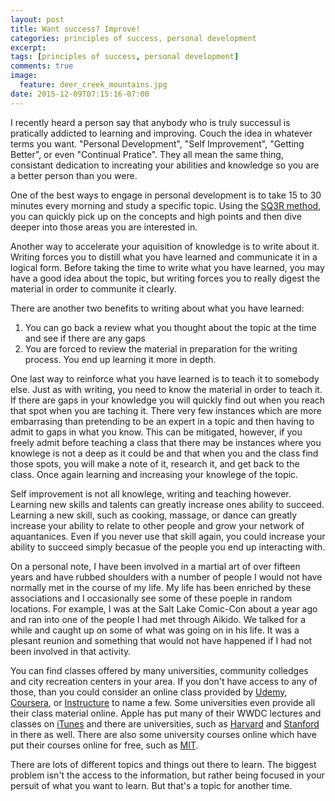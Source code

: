 ```yaml
---
layout: post
title: Want success? Improve!
categories: principles of success, personal development
excerpt:
tags: [principles of success, personal development]
comments: true
image:
  feature: deer_creek_mountains.jpg
date: 2015-12-09T07:15:16-07:00
---
```

I recently heard a person say that anybody who is truly successul is pratically addicted to learning and improving. Couch the idea in whatever terms you want. "Personal Development", "Self Improvement", "Getting Better", or even "Continual Pratice". They all mean the same thing, consistant dedication to increating your abilities and knowledge so you are a better person than you were.

One of the best ways to engage in personal development is to take 15 to 30 minutes every morning and study a specific topic. Using the [SQ3R method][sq3r], you can quickly pick up on the concepts and high points and then dive deeper into those areas you are interested in.

Another way to accelerate your aquisition of knowledge is to write about it. Writing forces you to distill what you have learned and communicate it in a logical form. Before taking the time to write what you have learned, you may have a good idea about the topic, but writing forces you to really digest the material in order to communite it clearly.

There are another two benefits to writing about what you have learned:

1. You can go back a review what you thought about the topic at the time and see if there are any gaps
2. You are forced to review the material in preparation for the writing process. You end up learning it more in depth.

One last way to reinforce what you have learned is to teach it to somebody else. Just as with writing, you need to know the material in order to teach it. If there are gaps in your knowledge you will quickly find out when you reach that spot when you are taching it. There very few instances which are more embarrasing than pretending to be an expert in a topic and then having to admit to gaps in what you know. This can be mitigated, however, if you freely admit before teaching a class that there may be instances where you knowlege is not a deep as it could be and that when you and the class find those spots, you will make a note of it, research it, and get back to the class. Once again learning and increasing your knowlege of the topic.

Self improvement is not all knowlege, writing and teaching however. Learning new skills and talents can greatly increase ones ability to succeed. Learning a new skill, such as cooking, massage, or dance can greatly increase your ability to relate to other people and grow your network of aquantanices. Even if you never use that skill again, you could increase your ability to succeed simply becasue of the people you end up interacting with.

On a personal note, I have been involved in a martial art of over fifteen years and have rubbed shoulders with a number of people I would not have normally met in the course of my life. My life has been enriched by these associations and I occasionally see some of these poeple in random locations. For example, I was at the Salt Lake Comic-Con about a year ago and ran into one of the people I had met through Aikido. We talked for a while and caught up on some of what was going on in his life. It was a plesant reunion and something that would not have happened if I had not been involved in that activity.

You can find classes offered by many universities, community colledges and city recreation centers in your area. If you don't have access to any of those, than you could consider an online class provided by [Udemy][udemy], [Coursera][coursera], or [Instructure][instructure] to name a few. Some universities even provide all their class material online. Apple has put many of their WWDC lectures and classes on [iTunes][wwdc] and there are universities, such as [Harvard][harvard] and [Stanford][stanford] in there as well. There are also some university courses online which have put their courses online for free, such as [MIT][mit].

There are lots of different topics and things out there to learn. The biggest problem isn't the access to the information, but rather being focused in your persuit of what you want to learn. But that's a topic for another time.

[sq3r]: http://www.digitalbias.com/learning,/sq3r,/memory/learning/
[udemy]: https://www.udemy.com/
[coursera]: https://www.coursera.org/
[instructure]: https://www.instructure.com/
[wwdc]: https://itunes.apple.com/us/app/wwdc/id640199958?mt=8
[apple_developer]: https://developer.apple.com/videos/
[stanford]: http://itunes.stanford.edu/
[harvard]: https://itunes.apple.com/us/institution/harvard-university/id379060688
[mit]: http://ocw.mit.edu/index.htm

